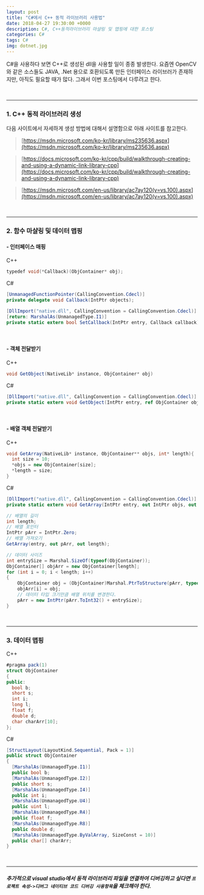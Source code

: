 ```yaml
---
layout: post
title: "C#에서 C++ 동적 라이브러리 사용법"
date: 2018-04-27 19:30:00 +0000
description: C#, C++동적라이브러리 마샬링 및 맵핑에 대한 포스팅
categories: C#
tags: C#
img: dotnet.jpg
---
```


C#을 사용하다 보면 C++로 생성된 dll을 사용할 일이 종종 발생한다. 요즘엔 OpenCV와 같은 소스들도 JAVA, .Net 용으로 호환되도록 만든 인터페이스 라이브러가 존재하지만, 아직도 필요할 때가 많다. 그래서 이번 포스팅에서 다루려고 한다.

<br>

___

### 1. C++ 동적 라이브러리 생성

다음 사이트에서 자세하게 생성 방법에 대해서 설명함으로 아래 사이트를 참고한다.
>[https://msdn.microsoft.com/ko-kr/library/ms235636.aspx](https://msdn.microsoft.com/ko-kr/library/ms235636.aspx)

>[https://docs.microsoft.com/ko-kr/cpp/build/walkthrough-creating-and-using-a-dynamic-link-library-cpp](https://docs.microsoft.com/ko-kr/cpp/build/walkthrough-creating-and-using-a-dynamic-link-library-cpp)

>[https://msdn.microsoft.com/en-us/library/ac7ay120(v=vs.100).aspx](https://msdn.microsoft.com/en-us/library/ac7ay120(v=vs.100).aspx)

<br>

___

### 2. 함수 마샬링 및 데이터 맵핑

#### - 인터페이스 매핑
C++
```csharp
typedef void(*Callback)(ObjContainer* obj);
```

C#
```csharp
[UnmanagedFunctionPointer(CallingConvention.Cdecl)]
private delegate void Callback(IntPtr objects);

[DllImport("native.dll", CallingConvention = CallingConvention.Cdecl)]
[return: MarshalAs(UnmanagedType.I1)]
private static extern bool SetCallback(IntPtr entry, Callback callback);
```

<br>

#### - 객체 전달받기
C++
```csharp
void GetObject(NativeLib* instance, ObjContainer* obj)
```

C#
```csharp
[DllImport("native.dll", CallingConvention = CallingConvention.Cdecl)]
private static extern void GetObject(IntPtr entry, ref ObjContainer obj);
```

<br>

#### - 배열 객체 전달받기
C++
```csharp
void GetArray(NativeLib* instance, ObjContainer** objs, int* length){
  int size = 10;
  *objs = new ObjContainer[size];
  *length = size;
}
```

C#
```csharp
[DllImport("native.dll", CallingConvention = CallingConvention.Cdecl)]
private static extern void GetArray(IntPtr entry, out IntPtr objs, out int length);
```

```csharp
// 배열의 길이
int length;
// 배열 포인터
IntPtr pArr = IntPtr.Zero;
// 배열 가져오기
GetArray(entry, out pArr, out length);

// 데이터 사이즈
int entrySize = Marshal.SizeOf(typeof(ObjContainer));
ObjContainer[] objArr = new ObjContainer[length];
for (int i = 0; i < length; i++)
{
    ObjContainer obj = (ObjContainer)Marshal.PtrToStructure(pArr, typeof(Obj));
    objArr[i] = obj;
    // 데이터 타입 크기만큼 배열 위치를 변경한다.
    pArr = new IntPtr(pArr.ToInt32() + entrySize);
}
```

<br>

___

### 3. 데이터 맵핑
C++
```csharp
#pragma pack(1)
struct ObjContainer
{
public:
  bool b;
  short s;
  int i;
  long l;
  float f;
  double d;
  char charArr[10];
};
```

C#
```csharp
[StructLayout(LayoutKind.Sequential, Pack = 1)]
public struct ObjContainer
{
  [MarshalAs(UnmanagedType.I1)]
  public bool b;
  [MarshalAs(UnmanagedType.I2)]
  public short s;
  [MarshalAs(UnmanagedType.I4)]
  public int i;
  [MarshalAs(UnmanagedType.U4)]
  public uint l;
  [MarshalAs(UnmanagedType.R4)]
  public float f;
  [MarshalAs(UnmanagedType.R8)]
  public double d;
  [MarshalAs(UnmanagedType.ByValArray, SizeConst = 10)]
  public char[] charArr;
}
```

<br>

___

##### 추가적으로 visual studio에서 동적 라이브러리 파일을 연결하여 디버깅하고 싶다면 `프로젝트 속성->디버그 네이티브 코드 디버깅 사용항목`을 체크해야 한다.
